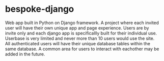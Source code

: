 # bespoke-django
Web app built in Python on Django framework. A project where each invited user will have their own unique app and page experience. Users are by invite only and each django app is specificallly built for their individual use. Userbase is very limited and never more than 10 users would use the site. All authenticated users will have their unique database tables within the same database. A common area for users to interact with eachother may be added in the future.
